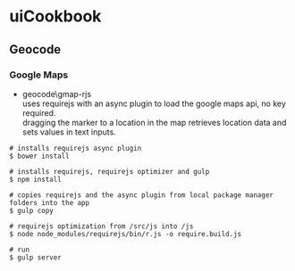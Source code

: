 # uiCookbook

## Geocode

### Google Maps
 
* 	geocode\gmap-rjs  
	uses requirejs with an async plugin to load the google maps api, no key required.  
	dragging the marker to a location in the map retrieves location data and sets values in text inputs.   
```
# installs requirejs async plugin
$ bower install

# installs requirejs, requirejs optimizer and gulp
$ npm install

# copies requirejs and the async plugin from local package manager folders into the app
$ gulp copy

# requirejs optimization from /src/js into /js
$ node node_modules/requirejs/bin/r.js -o require.build.js

# run
$ gulp server
```

